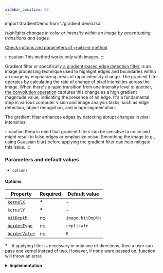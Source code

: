 ```yaml
---
sidebar_position: 60
---
```


import GradientDemo from './gradient.demo.tsx'

_Highlights changes in color or intensity within an image by accentuating transitions and edges._

[Check options and parameters of `gradient` method](https://image-js.github.io/image-js-typescript/functions/gradientFilter.html 'link on github.io')

:::caution
This method works only with images.
:::

Gradient filter or specifically[ a gradient-based edge detection filter](https://en.wikipedia.org/wiki/Graduated_neutral-density_filter 'Wikipedia link on gradient filter'), is an image processing technique used to highlight edges and boundaries within an image by emphasizing areas of rapid intensity change. The gradient filter operates by calculating the rate of change of pixel intensities across the image. When there's a rapid transition from one intensity level to another, [the convolution operation](../../Glossary.md#convolution 'glossary link on convolution') captures this change as a high gradient magnitude value, indicating the presence of an edge. It's a fundamental step in various computer vision and image analysis tasks, such as edge detection, object recognition, and image segmentation.

<GradientDemo />

The gradient filter enhances edges by detecting abrupt changes in pixel intensities.

:::caution
Keep in mind that gradient filters can be sensitive to noise and might result in false edges or emphasize noise. Smoothing the image (e.g., using Gaussian blur) before applying the gradient filter can help mitigate this issue.
:::

### Parameters and default values

- `options`

#### Options

| Property                                                                                                           | Required | Default value    |
| ------------------------------------------------------------------------------------------------------------------ | -------- | ---------------- |
| [`kernelX`](https://image-js.github.io/image-js-typescript/interfaces/GradientFilterXOptions.html#kernelX)         | **\***   | -                |
| [`kernelY`](https://image-js.github.io/image-js-typescript/interfaces/GradientFilterYOptions.html#kernelY)         | **\***   | -                |
| [`bitDepth`](https://image-js.github.io/image-js-typescript/interfaces/GradientFilterXOptions.html#bitDepth)       | no       | `image.bitDepth` |
| [`borderType`](https://image-js.github.io/image-js-typescript/interfaces/GradientFilterXOptions.html#borderType)   | no       | `replicate`      |
| [`borderValue`](https://image-js.github.io/image-js-typescript/interfaces/GradientFilterXOptions.html#borderValue) | no       | `0`              |

**\*** - if applying filter is necessary in only one of directions, then a user can pass one kernel instead of two. However, if none were passed on, function will throw an error.

<details>
<summary><b>Implementation</b></summary>

Here's how gradient filter is implemented in ImageJS:

_Grayscale Conversion_: Before applying a gradient filter, the color image is converted into [grayscale](./Grayscale.md 'internal link on grayscale filter'). This simplifies the processing by reducing the image to a single channel representing pixel intensities.

_Kernel Operators_: Gradient filter consists of small convolution [kernels](../../Glossary.md#kernel 'glossary link on kernel'). Normally, one for detecting horizontal changes and another for vertical changes, however user might indicate only one kernel to check only one of directions. These kernels are usually 3x3 matrices of numerical weights.

_Convolution Operation_: The gradient filter is applied through a [convolution](../../Glossary.md#convolution 'glossary link on convolution') operation, where the filter kernel slides over the grayscale image. At each position, the convolution operation involves element-wise multiplication of the filter kernel with the corresponding pixels in the image, followed by summing up the results. This sum represents the rate of intensity change (gradient) at that location in the image.

_Gradient Magnitude and Direction_: For each pixel, the gradient magnitude is calculated by combining the results of the horizontal and vertical convolutions. The corresponding values from each convolution are put in square and summed, then put in square root.

_Edge Detection_: The gradient magnitude values are used to identify regions of rapid intensity change, which correspond to edges in the image. Higher gradient magnitude values indicate stronger edges.

:::tip
_Thresholding_: To further refine the edges detected, a [thresholding](../Operations/Threshold.md 'internal link on threshold filter') step is often applied. Pixels with gradient magnitudes below a certain threshold are considered as non-edges, while those above the threshold are considered edges. This helps in reducing noise and emphasizing significant edges.
:::

</details>
